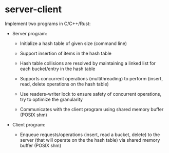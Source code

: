 # server-client  
Implement two programs in C/C++/Rust:  

* Server program:

     - Initialize a hash table of given size (command line)  

     - Support insertion of items in the hash table  

     - Hash table collisions are resolved by maintaining a linked list 
for each bucket/entry in the hash table  

     - Supports concurrent operations (multithreading) to perform 
(insert, read, delete operations on the hash table)  

     - Use readers-writer lock to ensure safety of concurrent 
operations, try to optimize the granularity  

     - Communicates with the client program using shared memory buffer 
(POSIX shm)      

* Client program:

     - Enqueue requests/operations (insert, read a bucket, delete) to 
the server (that will operate on the the hash table) via shared memory 
buffer (POSIX shm)
